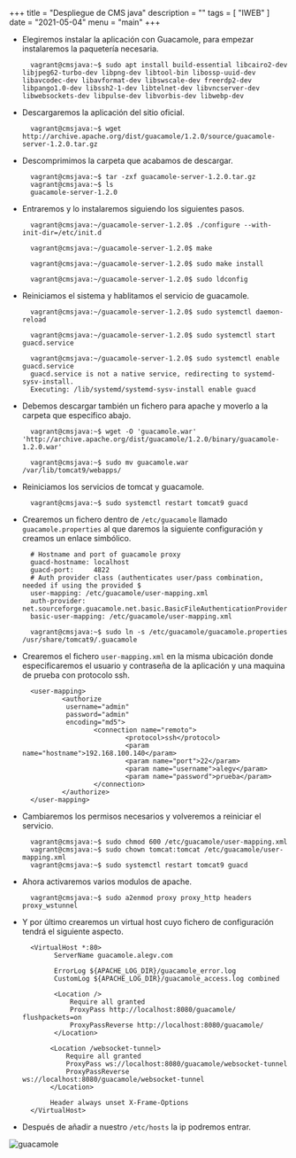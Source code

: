 +++
title = "Despliegue de CMS java"
description = ""
tags = [
    "IWEB"
]
date = "2021-05-04"
menu = "main"
+++

* Elegiremos instalar la aplicación con Guacamole, para empezar instalaremos la paquetería necesaria.

        vagrant@cmsjava:~$ sudo apt install build-essential libcairo2-dev libjpeg62-turbo-dev libpng-dev libtool-bin libossp-uuid-dev libavcodec-dev libavformat-dev libswscale-dev freerdp2-dev libpango1.0-dev libssh2-1-dev libtelnet-dev libvncserver-dev libwebsockets-dev libpulse-dev libvorbis-dev libwebp-dev

* Descargaremos la aplicación del sitio oficial.

        vagrant@cmsjava:~$ wget http://archive.apache.org/dist/guacamole/1.2.0/source/guacamole-server-1.2.0.tar.gz

* Descomprimimos la carpeta que acabamos de descargar.

        vagrant@cmsjava:~$ tar -zxf guacamole-server-1.2.0.tar.gz
        vagrant@cmsjava:~$ ls
        guacamole-server-1.2.0

* Entraremos y lo instalaremos siguiendo los siguientes pasos.

        vagrant@cmsjava:~/guacamole-server-1.2.0$ ./configure --with-init-dir=/etc/init.d

        vagrant@cmsjava:~/guacamole-server-1.2.0$ make

        vagrant@cmsjava:~/guacamole-server-1.2.0$ sudo make install

        vagrant@cmsjava:~/guacamole-server-1.2.0$ sudo ldconfig

* Reiniciamos el sistema y hablitamos el servicio de guacamole.

        vagrant@cmsjava:~/guacamole-server-1.2.0$ sudo systemctl daemon-reload 

        vagrant@cmsjava:~/guacamole-server-1.2.0$ sudo systemctl start guacd.service 

        vagrant@cmsjava:~/guacamole-server-1.2.0$ sudo systemctl enable guacd.service 
        guacd.service is not a native service, redirecting to systemd-sysv-install.
        Executing: /lib/systemd/systemd-sysv-install enable guacd

* Debemos descargar también un fichero para apache y moverlo a la carpeta que especifico abajo.

        vagrant@cmsjava:~$ wget -O 'guacamole.war' 'http://archive.apache.org/dist/guacamole/1.2.0/binary/guacamole-1.2.0.war'

        vagrant@cmsjava:~$ sudo mv guacamole.war /var/lib/tomcat9/webapps/

* Reiniciamos los servicios de tomcat y guacamole.

        vagrant@cmsjava:~$ sudo systemctl restart tomcat9 guacd

* Crearemos un fichero dentro de `/etc/guacamole` llamado `guacamole.properties` al que daremos la siguiente configuración y creamos un enlace simbólico.

        # Hostname and port of guacamole proxy
        guacd-hostname: localhost
        guacd-port:     4822
        # Auth provider class (authenticates user/pass combination, needed if using the provided $
        user-mapping: /etc/guacamole/user-mapping.xml
        auth-provider: net.sourceforge.guacamole.net.basic.BasicFileAuthenticationProvider
        basic-user-mapping: /etc/guacamole/user-mapping.xml

        vagrant@cmsjava:~$ sudo ln -s /etc/guacamole/guacamole.properties /usr/share/tomcat9/.guacamole

* Crearemos el fichero `user-mapping.xml` en la misma ubicación donde especificaremos el usuario y contraseña de la aplicación y una maquina de prueba con protocolo ssh.

        <user-mapping>
                <authorize 
                 username="admin" 
                 password="admin"
                 encoding="md5">
                        <connection name="remoto">
                                <protocol>ssh</protocol>
                                <param name="hostname">192.168.100.140</param>
                                <param name="port">22</param>
                                <param name="username">alegv</param>
                                <param name="password">prueba</param>
                        </connection>
                </authorize>
        </user-mapping>

* Cambiaremos los permisos necesarios y volveremos a reiniciar el servicio.

        vagrant@cmsjava:~$ sudo chmod 600 /etc/guacamole/user-mapping.xml
        vagrant@cmsjava:~$ sudo chown tomcat:tomcat /etc/guacamole/user-mapping.xml
        vagrant@cmsjava:~$ sudo systemctl restart tomcat9 guacd

* Ahora activaremos varios modulos de apache.

        vagrant@cmsjava:~$ sudo a2enmod proxy proxy_http headers proxy_wstunnel

* Y por último crearemos un virtual host cuyo fichero de configuración tendrá el siguiente aspecto.

        <VirtualHost *:80>
              ServerName guacamole.alegv.com

              ErrorLog ${APACHE_LOG_DIR}/guacamole_error.log
              CustomLog ${APACHE_LOG_DIR}/guacamole_access.log combined

              <Location />
                  Require all granted
                  ProxyPass http://localhost:8080/guacamole/ flushpackets=on
                  ProxyPassReverse http://localhost:8080/guacamole/
              </Location>

             <Location /websocket-tunnel>
                 Require all granted
                 ProxyPass ws://localhost:8080/guacamole/websocket-tunnel
                 ProxyPassReverse ws://localhost:8080/guacamole/websocket-tunnel
             </Location>

             Header always unset X-Frame-Options
        </VirtualHost>

* Después de añadir a nuestro `/etc/hosts` la ip podremos entrar.

![guacamole](/guacamole/1.png)